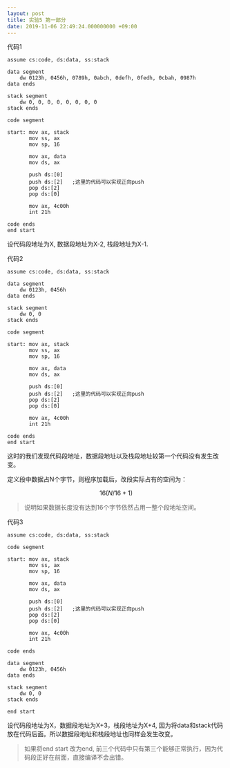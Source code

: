 ```yaml
---
layout: post
title: 实验5 第一部分
date: 2019-11-06 22:49:24.000000000 +09:00
---
```


代码1
```x86asm
assume cs:code, ds:data, ss:stack

data segment
    dw 0123h, 0456h, 0789h, 0abch, 0defh, 0fedh, 0cbah, 0987h
data ends

stack segment
    dw 0, 0, 0, 0, 0, 0, 0, 0
stack ends

code segment

start: mov ax, stack
       mov ss, ax
       mov sp, 16

       mov ax, data
       mov ds, ax

       push ds:[0]
       push ds:[2]   ;这里的代码可以实现正向push
       pop ds:[2]
       pop ds:[0]

       mov ax, 4c00h
       int 21h

code ends
end start
```
设代码段地址为X, 数据段地址为X-2, 栈段地址为X-1.

代码2

```x86asm
assume cs:code, ds:data, ss:stack

data segment
    dw 0123h, 0456h
data ends

stack segment
    dw 0, 0
stack ends

code segment

start: mov ax, stack
       mov ss, ax
       mov sp, 16

       mov ax, data
       mov ds, ax

       push ds:[0]
       push ds:[2]   ;这里的代码可以实现正向push
       pop ds:[2]
       pop ds:[0]

       mov ax, 4c00h
       int 21h

code ends
end start
```

这时的我们发现代码段地址，数据段地址以及栈段地址较第一个代码没有发生改变。

定义段中数据占N个字节，则程序加载后，改段实际占有的空间为：

$$16(N/16 + 1)$$

> 说明如果数据长度没有达到16个字节依然占用一整个段地址空间。

代码3
```x86asm
assume cs:code, ds:data, ss:stack

code segment

start: mov ax, stack
       mov ss, ax
       mov sp, 16

       mov ax, data
       mov ds, ax

       push ds:[0]
       push ds:[2]   ;这里的代码可以实现正向push
       pop ds:[2]
       pop ds:[0]

       mov ax, 4c00h
       int 21h

code ends

data segment
    dw 0123h, 0456h
data ends

stack segment
    dw 0, 0
stack ends

end start
```

设代码段地址为X，数据段地址为X+3，栈段地址为X+4, 因为将data和stack代码放在代码后面。所以数据段地址和栈段地址也同样会发生改变。

> 如果将end start 改为end, 前三个代码中只有第三个能够正常执行，因为代码段正好在前面，直接编译不会出错。


